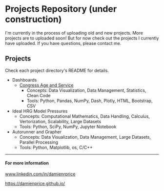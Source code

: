 # Projects Repository (under construction)

I'm currently in the process of uploading old and new projects. More projects are to uploaded soon! But for now check out the projects I currently have uploaded. If you have questions, please contact me.

## Projects
Check each project directory's README for details.
- Dashboards
    - [Congress Age and Service](https://dash-congress-age-service.onrender.com/)
        - Concepts: Data Visualization, Data Management, Statistics, Clean Code
        - Tools: Python, Pandas, NumPy, Dash, Plotly, HTML, Bootstrap, CSV
- Ideal HRG Model Pressures
    - Concepts: Computational Mathematics, Data Handling, Calculus, Vertorization, Scalability, Large Datasets
    - Tools: Python, SciPy, NumPy, Jupyter Notebook
- Autorunner and Grapher
    - Concepts: Data Visualization, Data Management, Large Datasets, Parallel Processing
    - Tools: Python, Matplotlib, os, C/C++


---
#### For more information
www.linkedin.com/in/damienrprice

https://damienprice.github.io/
